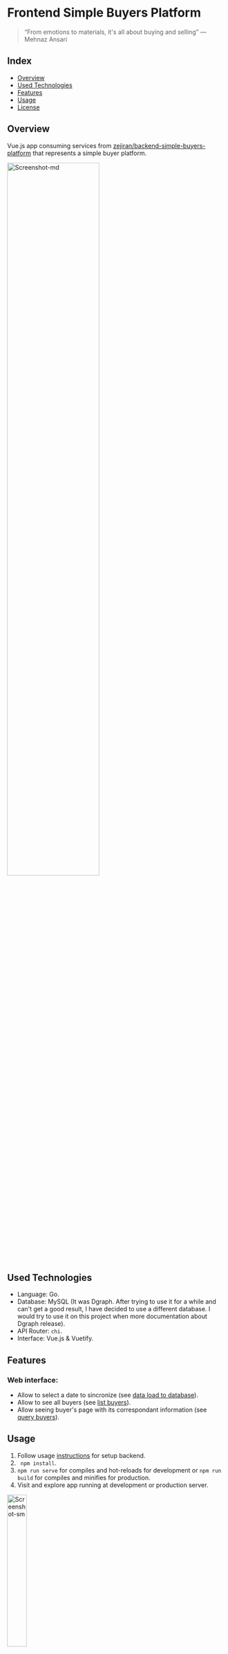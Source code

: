 # Frontend Simple Buyers Platform

> “From emotions to materials, it's all about buying and selling”
― Mehnaz Ansari

## Index

- [Overview](#overview)
- [Used Technologies](#used-technologies)
- [Features](#features)
- [Usage](#usage)
- [License](#license)

## Overview

Vue.js app consuming services from 
[zejiran/backend-simple-buyers-platform](https://github.com/zejiran/backend-simple-buyers-platform)
that represents a simple buyer platform.

<img src="https://i.ibb.co/h2NLwTb/desktop.gif" width="65%" alt="Screenshot-md">

## Used Technologies

- Language: Go.
- Database: MySQL (It was Dgraph. After trying to use it for a while 
and can't get a good result, I have decided to use a different database.
I would try to use it on this project when more documentation about Dgraph release).
- API Router: ```chi```.
- Interface: Vue.js & Vuetify.

## Features

### Web interface:

- Allow to select a date to sincronize (see
 <a href='https://github.com/zejiran/backend-simple-buyers-platform#1-load-data-to-database'>data load to database</a>).
- Allow to see all buyers (see
 <a href='https://github.com/zejiran/backend-simple-buyers-platform#2-list-buyers'>list buyers</a>).
- Allow seeing buyer's page with its correspondant information (see 
 <a href='https://github.com/zejiran/backend-simple-buyers-platform#3-query-buyers'>query buyers</a>).
 
## Usage

1. Follow usage [instructions](https://github.com/zejiran/backend-simple-buyers-platform#usage) for setup backend.
2. ``` npm install```.
3. ```npm run serve``` for compiles and hot-reloads for development or ```npm run build``` for
 compiles and minifies for production.
4. Visit and explore app running at development or production server.

<img src="https://i.ibb.co/G3qnMCb/mobile.gif" width="30%" alt="Screenshot-sm">

## Docker

1. Build Docker image of our app with: ```docker build -t computational-infrastructure/frontend-simple-buyers-platform .```
2. Run app in a Docker container with ```docker run -it -p 8080:8080 --rm --name dockerize-front-buyers computational-infrastructure/frontend-simple-buyers-platform```

## License

[![License](http://img.shields.io/:license-mit-blue.svg?style=flat-square)](http://badges.mit-license.org)

- **[MIT license](LICENSE)**
- Copyright 2020 © Juan Alegría.

<img src="https://i.ibb.co/sWSrvyF/logo.png" width="40%" alt="Logo">
